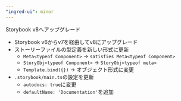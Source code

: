 ```yaml
---
"ingred-ui": minor
---
```


Storybook v8へアップグレード

- Storybook v6からv7を経由してv8にアップグレード
- ストーリーファイルの型定義を新しい形式に更新
  - `Meta<typeof Component>` → `satisfies Meta<typeof Component>`
  - `StoryObj<typeof Component>` → `StoryObj<typeof meta>`
  - `Template.bind({})` → オブジェクト形式に変更
- `.storybook/main.ts`の設定を更新
  - `autodocs: true`に変更
  - `defaultName: 'Documentation'`を追加